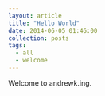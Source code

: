 ```yaml
---
layout: article
title: "Hello World"
date: 2014-06-05 01:46:00
collection: posts
tags:
  - all
  - welcome
---
```


Welcome to andrewk.ing.

